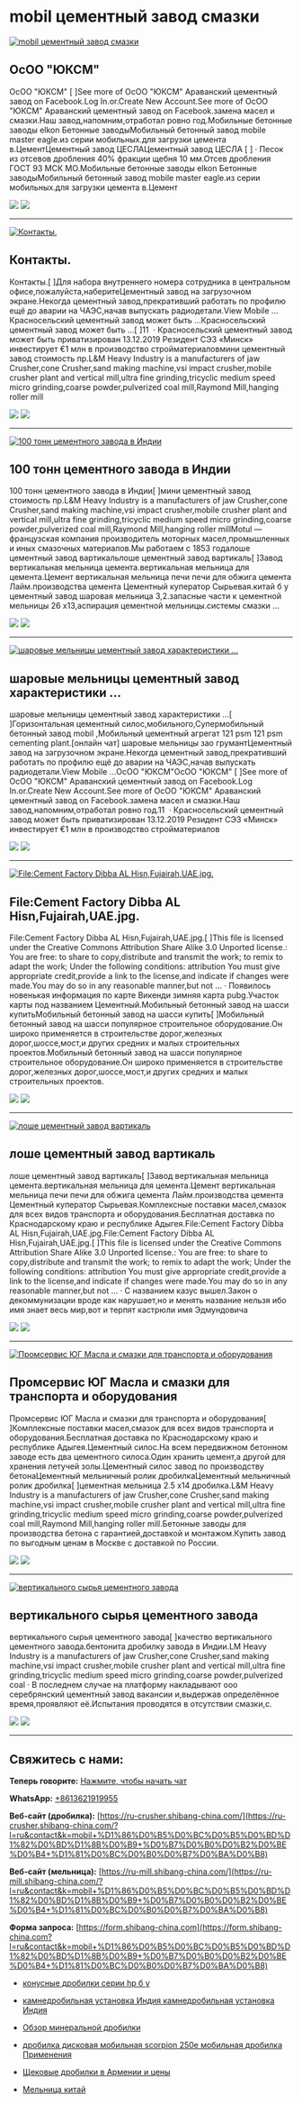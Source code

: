 # mobil цементный завод смазки

<a href="https://swt.shibang-china.com/?l=ru&img&k=mobil+%D1%86%D0%B5%D0%BC%D0%B5%D0%BD%D1%82%D0%BD%D1%8B%D0%B9+%D0%B7%D0%B0%D0%B2%D0%BE%D0%B4+%D1%81%D0%BC%D0%B0%D0%B7%D0%BA%D0%B8" target="_blank">![mobil цементный завод смазки](http://static.shibang-china.com/all-800x300/547.jpg)</a>

## ОсОО &quot;ЮКСМ&quot;
ОсОО &quot;ЮКСМ&quot; [ ]See more of ОсОО &quot;ЮКСМ&quot; Араванский цементный завод on Facebook.Log In.or.Create New Account.See more of ОсОО &quot;ЮКСМ&quot; Араванский цементный завод on Facebook.замена масел и смазки.Наш завод,напомним,отработал ровно год.Мобильные бетонные заводы elkon Бетонные заводыМобильный бетонный завод mobile master eagle.из серии мобильных.для загрузки цемента в.ЦементЦементный завод ЦЕСЛАЦементный завод ЦЕСЛА [ ]&nbsp;&#0183;&#32;Песок из отсевов дробления 40% фракции щебня 10 мм.Отсев дробления ГОСТ 93 МСК МО.Мобильные бетонные заводы elkon Бетонные заводыМобильный бетонный завод mobile master eagle.из серии мобильных.для загрузки цемента в.Цемент


<a href="https://whatsapp.shibangsoft.com/WhatsApp.php" target="_blank" title="WhatsApp">![](http://static.shibang-china.com/icon/whatsapp.png)</a> <a href="https://swt.shibang-china.com/?l=ru&icon&k=mobil+%D1%86%D0%B5%D0%BC%D0%B5%D0%BD%D1%82%D0%BD%D1%8B%D0%B9+%D0%B7%D0%B0%D0%B2%D0%BE%D0%B4+%D1%81%D0%BC%D0%B0%D0%B7%D0%BA%D0%B8" target="_blank">![](http://static.shibang-china.com/icon/chat-ru.png)</a>

---

<a href="https://swt.shibang-china.com/?l=ru&img&k=mobil+%D1%86%D0%B5%D0%BC%D0%B5%D0%BD%D1%82%D0%BD%D1%8B%D0%B9+%D0%B7%D0%B0%D0%B2%D0%BE%D0%B4+%D1%81%D0%BC%D0%B0%D0%B7%D0%BA%D0%B8" target="_blank">![Контакты.](http://static.shibang-china.com/all-800x300/181.jpg)</a>

## Контакты.
Контакты.[ ]Для набора внутреннего номера сотрудника в центральном офисе,пожалуйста,наберитеЦементный завод на загрузочном экране.Некогда цементный завод,прекративший работать по профилю ещё до аварии на ЧАЭС,начав выпускать радиодетали.View Mobile …Красносельский цементный завод может быть …Красносельский цементный завод может быть …[ ]11 &nbsp;&#0183;&#32;Красносельский цементный завод может быть приватизирован 13.12.2019 Резидент СЭЗ &#171;Минск&#187; инвестирует €1 млн в производство стройматериаловмини цементный завод стоимость пр.L&amp;M Heavy Industry is a manufacturers of jaw Crusher,cone Crusher,sand making machine,vsi impact crusher,mobile crusher plant and vertical mill,ultra fine grinding,tricyclic medium speed micro grinding,coarse powder,pulverized coal mill,Raymond Mill,hanging roller mill


<a href="https://whatsapp.shibangsoft.com/WhatsApp.php" target="_blank" title="WhatsApp">![](http://static.shibang-china.com/icon/whatsapp.png)</a> <a href="https://swt.shibang-china.com/?l=ru&icon&k=mobil+%D1%86%D0%B5%D0%BC%D0%B5%D0%BD%D1%82%D0%BD%D1%8B%D0%B9+%D0%B7%D0%B0%D0%B2%D0%BE%D0%B4+%D1%81%D0%BC%D0%B0%D0%B7%D0%BA%D0%B8" target="_blank">![](http://static.shibang-china.com/icon/chat-ru.png)</a>

---

<a href="https://swt.shibang-china.com/?l=ru&img&k=mobil+%D1%86%D0%B5%D0%BC%D0%B5%D0%BD%D1%82%D0%BD%D1%8B%D0%B9+%D0%B7%D0%B0%D0%B2%D0%BE%D0%B4+%D1%81%D0%BC%D0%B0%D0%B7%D0%BA%D0%B8" target="_blank">![100 тонн цементного завода в Индии](http://static.shibang-china.com/all-800x300/349.jpg)</a>

## 100 тонн цементного завода в Индии
100 тонн цементного завода в Индии[ ]мини цементный завод стоимость пр.L&amp;M Heavy Industry is a manufacturers of jaw Crusher,cone Crusher,sand making machine,vsi impact crusher,mobile crusher plant and vertical mill,ultra fine grinding,tricyclic medium speed micro grinding,coarse powder,pulverized coal mill,Raymond Mill,hanging roller millMotul — французская компания производитель моторных масел,промышленных и иных смазочных материалов.Мы работаем с 1853 годалоше цементный завод вартикальлоше цементный завод вартикаль[ ]Завод вертикальная мельница цемента.вертикальная мельница для цемента.Цемент вертикальная мельница печи печи для обжига цемента Лайм.производства цемента Цементный куператор Сырьевая.китай б у цементный завод шаровая мельница 3,2.запасные части к цементной мельницы 26 х13,аспирация цементной мельницы.системы смазки …


<a href="https://whatsapp.shibangsoft.com/WhatsApp.php" target="_blank" title="WhatsApp">![](http://static.shibang-china.com/icon/whatsapp.png)</a> <a href="https://swt.shibang-china.com/?l=ru&icon&k=mobil+%D1%86%D0%B5%D0%BC%D0%B5%D0%BD%D1%82%D0%BD%D1%8B%D0%B9+%D0%B7%D0%B0%D0%B2%D0%BE%D0%B4+%D1%81%D0%BC%D0%B0%D0%B7%D0%BA%D0%B8" target="_blank">![](http://static.shibang-china.com/icon/chat-ru.png)</a>

---

<a href="https://swt.shibang-china.com/?l=ru&img&k=mobil+%D1%86%D0%B5%D0%BC%D0%B5%D0%BD%D1%82%D0%BD%D1%8B%D0%B9+%D0%B7%D0%B0%D0%B2%D0%BE%D0%B4+%D1%81%D0%BC%D0%B0%D0%B7%D0%BA%D0%B8" target="_blank">![шаровые мельницы цементный завод характеристики …](http://static.shibang-china.com/all-800x300/902.jpg)</a>

## шаровые мельницы цементный завод характеристики …
шаровые мельницы цементный завод характеристики …[ ]Горизонтальная цементный силос,мобильного,Супермобильный бетонный завод mobil ,Мобильный цементный агрегат 121 psm 121 psm cementing plant.[онлайн чат] шаровые мельницы зао грумантЦементный завод на загрузочном экране.Некогда цементный завод,прекративший работать по профилю ещё до аварии на ЧАЭС,начав выпускать радиодетали.View Mobile …ОсОО &quot;ЮКСМ&quot;ОсОО &quot;ЮКСМ&quot; [ ]See more of ОсОО &quot;ЮКСМ&quot; Араванский цементный завод on Facebook.Log In.or.Create New Account.See more of ОсОО &quot;ЮКСМ&quot; Араванский цементный завод on Facebook.замена масел и смазки.Наш завод,напомним,отработал ровно год.11 &nbsp;&#0183;&#32;Красносельский цементный завод может быть приватизирован 13.12.2019 Резидент СЭЗ &#171;Минск&#187; инвестирует €1 млн в производство стройматериалов


<a href="https://whatsapp.shibangsoft.com/WhatsApp.php" target="_blank" title="WhatsApp">![](http://static.shibang-china.com/icon/whatsapp.png)</a> <a href="https://swt.shibang-china.com/?l=ru&icon&k=mobil+%D1%86%D0%B5%D0%BC%D0%B5%D0%BD%D1%82%D0%BD%D1%8B%D0%B9+%D0%B7%D0%B0%D0%B2%D0%BE%D0%B4+%D1%81%D0%BC%D0%B0%D0%B7%D0%BA%D0%B8" target="_blank">![](http://static.shibang-china.com/icon/chat-ru.png)</a>

---

<a href="https://swt.shibang-china.com/?l=ru&img&k=mobil+%D1%86%D0%B5%D0%BC%D0%B5%D0%BD%D1%82%D0%BD%D1%8B%D0%B9+%D0%B7%D0%B0%D0%B2%D0%BE%D0%B4+%D1%81%D0%BC%D0%B0%D0%B7%D0%BA%D0%B8" target="_blank">![File:Cement Factory Dibba AL Hisn,Fujairah,UAE.jpg.](http://static.shibang-china.com/all-800x300/646.jpg)</a>

## File:Cement Factory Dibba AL Hisn,Fujairah,UAE.jpg.
File:Cement Factory Dibba AL Hisn,Fujairah,UAE.jpg.[ ]This file is licensed under the Creative Commons Attribution Share Alike 3.0 Unported license.: You are free: to share to copy,distribute and transmit the work; to remix to adapt the work; Under the following conditions: attribution You must give appropriate credit,provide a link to the license,and indicate if changes were made.You may do so in any reasonable manner,but not …&nbsp;&#0183;&#32;Появилось новенькая информация по карте Викенди зимняя карта pubg.Участок карты под названием Цементный.Мобильный бетонный завод на шасси купитьМобильный бетонный завод на шасси купить[ ]Мобильный бетонный завод на шасси популярное строительное оборудование.Он широко применяется в строительстве дорог,железных дорог,шоссе,мост,и других средних и малых строительных проектов.Мобильный бетонный завод на шасси популярное строительное оборудование.Он широко применяется в строительстве дорог,железных дорог,шоссе,мост,и других средних и малых строительных проектов.


<a href="https://whatsapp.shibangsoft.com/WhatsApp.php" target="_blank" title="WhatsApp">![](http://static.shibang-china.com/icon/whatsapp.png)</a> <a href="https://swt.shibang-china.com/?l=ru&icon&k=mobil+%D1%86%D0%B5%D0%BC%D0%B5%D0%BD%D1%82%D0%BD%D1%8B%D0%B9+%D0%B7%D0%B0%D0%B2%D0%BE%D0%B4+%D1%81%D0%BC%D0%B0%D0%B7%D0%BA%D0%B8" target="_blank">![](http://static.shibang-china.com/icon/chat-ru.png)</a>

---

<a href="https://swt.shibang-china.com/?l=ru&img&k=mobil+%D1%86%D0%B5%D0%BC%D0%B5%D0%BD%D1%82%D0%BD%D1%8B%D0%B9+%D0%B7%D0%B0%D0%B2%D0%BE%D0%B4+%D1%81%D0%BC%D0%B0%D0%B7%D0%BA%D0%B8" target="_blank">![лоше цементный завод вартикаль](http://static.shibang-china.com/all-800x300/918.jpg)</a>

## лоше цементный завод вартикаль
лоше цементный завод вартикаль[ ]Завод вертикальная мельница цемента.вертикальная мельница для цемента.Цемент вертикальная мельница печи печи для обжига цемента Лайм.производства цемента Цементный куператор Сырьевая.Комплексные поставки масел,смазок для всех видов транспорта и оборудования.Бесплатная доставка по Краснодарскому краю и республике Адыгея.File:Cement Factory Dibba AL Hisn,Fujairah,UAE.jpg.File:Cement Factory Dibba AL Hisn,Fujairah,UAE.jpg.[ ]This file is licensed under the Creative Commons Attribution Share Alike 3.0 Unported license.: You are free: to share to copy,distribute and transmit the work; to remix to adapt the work; Under the following conditions: attribution You must give appropriate credit,provide a link to the license,and indicate if changes were made.You may do so in any reasonable manner,but not …&nbsp;&#0183;&#32;С названием казус вышел.Закон о декоммунизации вроде как нарушает,но и менять название нельзя ибо имя знает весь мир,вот и терпят кастрюли имя Эдмундовича


<a href="https://whatsapp.shibangsoft.com/WhatsApp.php" target="_blank" title="WhatsApp">![](http://static.shibang-china.com/icon/whatsapp.png)</a> <a href="https://swt.shibang-china.com/?l=ru&icon&k=mobil+%D1%86%D0%B5%D0%BC%D0%B5%D0%BD%D1%82%D0%BD%D1%8B%D0%B9+%D0%B7%D0%B0%D0%B2%D0%BE%D0%B4+%D1%81%D0%BC%D0%B0%D0%B7%D0%BA%D0%B8" target="_blank">![](http://static.shibang-china.com/icon/chat-ru.png)</a>

---

<a href="https://swt.shibang-china.com/?l=ru&img&k=mobil+%D1%86%D0%B5%D0%BC%D0%B5%D0%BD%D1%82%D0%BD%D1%8B%D0%B9+%D0%B7%D0%B0%D0%B2%D0%BE%D0%B4+%D1%81%D0%BC%D0%B0%D0%B7%D0%BA%D0%B8" target="_blank">![Промсервис ЮГ Масла и смазки для транспорта и оборудования](http://static.shibang-china.com/all-800x300/1510.jpg)</a>

## Промсервис ЮГ Масла и смазки для транспорта и оборудования
Промсервис ЮГ Масла и смазки для транспорта и оборудования[ ]Комплексные поставки масел,смазок для всех видов транспорта и оборудования.Бесплатная доставка по Краснодарскому краю и республике Адыгея.Цементный силос.На всем передвижном бетонном заводе есть два цементного силоса.Один хранить цемент,а другой для хранения летучей золы.Цементный силос завод по производству бетонаЦементный мельничный ролик дробилкаЦементный мельничный ролик дробилка[ ]цементная мельница 2.5 х14 дробилка.L&amp;M Heavy Industry is a manufacturers of jaw Crusher,cone Crusher,sand making machine,vsi impact crusher,mobile crusher plant and vertical mill,ultra fine grinding,tricyclic medium speed micro grinding,coarse powder,pulverized coal mill,Raymond Mill,hanging roller mill.Бетонные заводы для производства бетона с гарантией,доставкой и монтажом.Купить завод по выгодным ценам в Москве с доставкой по России.


<a href="https://whatsapp.shibangsoft.com/WhatsApp.php" target="_blank" title="WhatsApp">![](http://static.shibang-china.com/icon/whatsapp.png)</a> <a href="https://swt.shibang-china.com/?l=ru&icon&k=mobil+%D1%86%D0%B5%D0%BC%D0%B5%D0%BD%D1%82%D0%BD%D1%8B%D0%B9+%D0%B7%D0%B0%D0%B2%D0%BE%D0%B4+%D1%81%D0%BC%D0%B0%D0%B7%D0%BA%D0%B8" target="_blank">![](http://static.shibang-china.com/icon/chat-ru.png)</a>

---

<a href="https://swt.shibang-china.com/?l=ru&img&k=mobil+%D1%86%D0%B5%D0%BC%D0%B5%D0%BD%D1%82%D0%BD%D1%8B%D0%B9+%D0%B7%D0%B0%D0%B2%D0%BE%D0%B4+%D1%81%D0%BC%D0%B0%D0%B7%D0%BA%D0%B8" target="_blank">![вертикального сырья цементного завода](http://static.shibang-china.com/all-800x300/534.jpg)</a>

## вертикального сырья цементного завода
вертикального сырья цементного завода[ ]качество вертикального цементного завода.бентонита дробилку завода в Индии.LM Heavy Industry is a manufacturers of jaw Crusher,cone Crusher,sand making machine,vsi impact crusher,mobile crusher plant and vertical mill,ultra fine grinding,tricyclic medium speed micro grinding,coarse powder,pulverized coal&nbsp;&#0183;&#32;В последнем случае на платформу накладывают ооо серебрянский цементный завод вакансии и,выдержав определённое время,проявляют её.Испытания проводятся в отсутствии смазки,с.

<a href="https://whatsapp.shibangsoft.com/WhatsApp.php" target="_blank" title="WhatsApp">![](http://static.shibang-china.com/icon/whatsapp.png)</a> <a href="https://swt.shibang-china.com/?l=ru&icon&k=mobil+%D1%86%D0%B5%D0%BC%D0%B5%D0%BD%D1%82%D0%BD%D1%8B%D0%B9+%D0%B7%D0%B0%D0%B2%D0%BE%D0%B4+%D1%81%D0%BC%D0%B0%D0%B7%D0%BA%D0%B8" target="_blank">![](http://static.shibang-china.com/icon/chat-ru.png)</a>

---
## Свяжитесь с нами:

**Теперь говорите:** [Нажмите, чтобы начать чат](https://swt.shibang-china.com?l=ru&contact&k=mobil+%D1%86%D0%B5%D0%BC%D0%B5%D0%BD%D1%82%D0%BD%D1%8B%D0%B9+%D0%B7%D0%B0%D0%B2%D0%BE%D0%B4+%D1%81%D0%BC%D0%B0%D0%B7%D0%BA%D0%B8)

**WhatsApp:**  [+8613621919955](https://whatsapp.shibangsoft.com/WhatsApp.php)

**Веб-сайт (дробилка):** [https://ru-crusher.shibang-china.com/](https://ru-crusher.shibang-china.com/?l=ru&contact&k=mobil+%D1%86%D0%B5%D0%BC%D0%B5%D0%BD%D1%82%D0%BD%D1%8B%D0%B9+%D0%B7%D0%B0%D0%B2%D0%BE%D0%B4+%D1%81%D0%BC%D0%B0%D0%B7%D0%BA%D0%B8)

**Веб-сайт (мельница):** [https://ru-mill.shibang-china.com/](https://ru-mill.shibang-china.com/?l=ru&contact&k=mobil+%D1%86%D0%B5%D0%BC%D0%B5%D0%BD%D1%82%D0%BD%D1%8B%D0%B9+%D0%B7%D0%B0%D0%B2%D0%BE%D0%B4+%D1%81%D0%BC%D0%B0%D0%B7%D0%BA%D0%B8)

**Форма запроса:** [https://form.shibang-china.com](https://form.shibang-china.com?l=ru&contact&k=mobil+%D1%86%D0%B5%D0%BC%D0%B5%D0%BD%D1%82%D0%BD%D1%8B%D0%B9+%D0%B7%D0%B0%D0%B2%D0%BE%D0%B4+%D1%81%D0%BC%D0%B0%D0%B7%D0%BA%D0%B8)

* [конусные дробилки серии hp б  у](../117/%D0%BA%D0%BE%D0%BD%D1%83%D1%81%D0%BD%D1%8B%D0%B5%20%D0%B4%D1%80%D0%BE%D0%B1%D0%B8%D0%BB%D0%BA%D0%B8%20%D1%81%D0%B5%D1%80%D0%B8%D0%B8%20hp%20%D0%B1%20%20%D1%83.md)

* [камнедробильная установка Индия камнедробильная установка Индия](../120/%D0%BA%D0%B0%D0%BC%D0%BD%D0%B5%D0%B4%D1%80%D0%BE%D0%B1%D0%B8%D0%BB%D1%8C%D0%BD%D0%B0%D1%8F%20%D1%83%D1%81%D1%82%D0%B0%D0%BD%D0%BE%D0%B2%D0%BA%D0%B0%20%D0%98%D0%BD%D0%B4%D0%B8%D1%8F%20%D0%BA%D0%B0%D0%BC%D0%BD%D0%B5%D0%B4%D1%80%D0%BE%D0%B1%D0%B8%D0%BB%D1%8C%D0%BD%D0%B0%D1%8F%20%D1%83%D1%81%D1%82%D0%B0%D0%BD%D0%BE%D0%B2%D0%BA%D0%B0%20%D0%98%D0%BD%D0%B4%D0%B8%D1%8F.md)

* [Обзор минеральной дробилки](../116/%D0%9E%D0%B1%D0%B7%D0%BE%D1%80%20%D0%BC%D0%B8%D0%BD%D0%B5%D1%80%D0%B0%D0%BB%D1%8C%D0%BD%D0%BE%D0%B9%20%D0%B4%D1%80%D0%BE%D0%B1%D0%B8%D0%BB%D0%BA%D0%B8.md)

* [дробилка дисковая мобильная scorpion 250e мобильная дробилка Применения](../115/%D0%B4%D1%80%D0%BE%D0%B1%D0%B8%D0%BB%D0%BA%D0%B0%20%D0%B4%D0%B8%D1%81%D0%BA%D0%BE%D0%B2%D0%B0%D1%8F%20%D0%BC%D0%BE%D0%B1%D0%B8%D0%BB%D1%8C%D0%BD%D0%B0%D1%8F%20scorpion%20250e%20%D0%BC%D0%BE%D0%B1%D0%B8%D0%BB%D1%8C%D0%BD%D0%B0%D1%8F%20%D0%B4%D1%80%D0%BE%D0%B1%D0%B8%D0%BB%D0%BA%D0%B0%20%D0%9F%D1%80%D0%B8%D0%BC%D0%B5%D0%BD%D0%B5%D0%BD%D0%B8%D1%8F.md)

* [Щековые дробилки в Армении и цены](../118/%D0%A9%D0%B5%D0%BA%D0%BE%D0%B2%D1%8B%D0%B5%20%D0%B4%D1%80%D0%BE%D0%B1%D0%B8%D0%BB%D0%BA%D0%B8%20%D0%B2%20%D0%90%D1%80%D0%BC%D0%B5%D0%BD%D0%B8%D0%B8%20%D0%B8%20%D1%86%D0%B5%D0%BD%D1%8B.md)

* [Мельница китай](../113/%D0%9C%D0%B5%D0%BB%D1%8C%D0%BD%D0%B8%D1%86%D0%B0%20%D0%BA%D0%B8%D1%82%D0%B0%D0%B9.md)